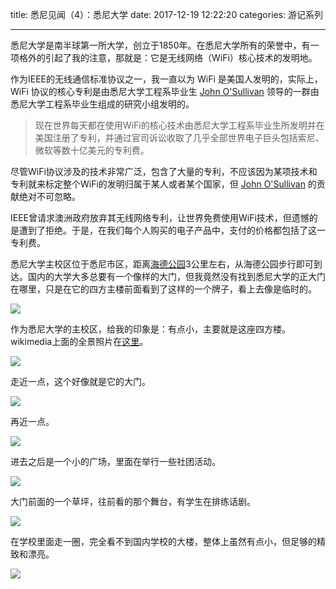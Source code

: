 title: 悉尼见闻（4）：悉尼大学
date: 2017-12-19 12:22:20
categories: 游记系列

------

悉尼大学是南半球第一所大学，创立于1850年。在悉尼大学所有的荣誉中，有一项格外的引起了我的注意，那就是：它是无线网络（WiFi）核心技术的发明地。

<!--more-->



作为IEEE的无线通信标准协议之一，我一直以为 WiFi 是美国人发明的，实际上，WiFi 协议的核心专利是由悉尼大学工程系毕业生 [John O'Sullivan](https://en.wikipedia.org/wiki/John_O%27Sullivan_(engineer)) 领导的一群由悉尼大学工程系毕业生组成的研究小组发明的。

> 现在世界每天都在使用WiFi的核心技术由悉尼大学工程系毕业生所发明并在美国注册了专利，并通过官司诉讼收取了几乎全部世界电子巨头包括索尼、微软等数十亿美元的专利费。

尽管WiFi协议涉及的技术非常广泛，包含了大量的专利，不应该因为某项技术和专利就来标定整个WiFi的发明归属于某人或者某个国家，但 [John O'Sullivan](https://en.wikipedia.org/wiki/John_O%27Sullivan_(engineer)) 的贡献绝对不可忽略。

IEEE曾请求澳洲政府放弃其无线网络专利，让世界免费使用WiFi技术，但遗憾的是遭到了拒绝。于是，在我们每个人购买的电子产品中，支付的价格都包括了这一专利费。

悉尼大学主校区位于悉尼市区，距离[海德公园](https://steemit.com/cn/@drunkevil/3)3公里左右，从海德公园步行即可到达。国内的大学大多总要有一个像样的大门，但我竟然没有找到悉尼大学的正大门在哪里，只是在它的四方主楼前面看到了这样的一个牌子，看上去像是临时的。

![](https://steemitimages.com/DQmYMu1s9GFJq2ue3WHGom269AvCeMVw6b7nffXttV2ZTfj/IMG_4370.JPG)

作为悉尼大学的主校区，给我的印象是：有点小，主要就是这座四方楼。wikimedia上面的全景照片在[这里]()。

![](https://steemitimages.com/DQmRthi6ftxRXiuzTL7J6SJ5R46fpv4iM166SRbXEYvW6Ku/IMG_4343.JPG)

走近一点，这个好像就是它的大门。

![](https://steemitimages.com/DQmeoznBu8v7MRc22yttVfJozTLgTokaUQVb5QvzdBUZAkP/IMG_4344.JPG)

再近一点。

![](https://steemitimages.com/DQmPMqukQ29U7K8VzvyuieHQw2HH6a5HAaKpMhA4k1RMy5f/IMG_4345.JPG)

进去之后是一个小的广场，里面在举行一些社团活动。

![](https://steemitimages.com/DQmPXFCuqvmrmwtMsLq982ukd4eyCaah1gr41ViA4DGRLEp/IMG_4372.JPG)

大门前面的一个草坪，往前看的那个舞台，有学生在排练话剧。

![](https://steemitimages.com/DQmU9y3jN8yMzQjC5HaXgE74dZR73cUbVjHGEdMn7bnu4Fk/IMG_4376.JPG)

在学校里面走一圈，完全看不到国内学校的大楼，整体上虽然有点小，但足够的精致和漂亮。

![](https://steemitimages.com/DQmRg2rxdeyN1oDLx76aBC2aWF5zudDu6HuYFn5btYj8CBR/IMG_4400.JPG)